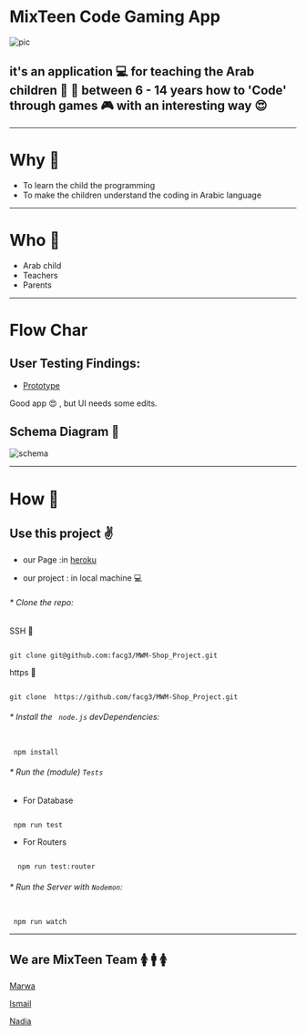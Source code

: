 # MixTeen Code Gaming App

![pic](/home/marwa/Documents/2/public/images/mxt-logo.png)  

## it's an application 💻 for teaching the Arab children 👦 👧 between 6 - 14 years  how to 'Code' through games 🎮  with an interesting way  😍
___
# Why 🙋    
 * To learn the child the programming
 * To make the children understand the coding in Arabic language

---
# Who 🙋  
* Arab child
* Teachers
* Parents
---

# Flow Char
## User Testing Findings:

* [Prototype](https://www.figma.com/file/aNiNNrkKEXqUVfqLYQCgXpfP/kids-coding-App)

Good app :heart_eyes: , but UI needs some edits.



## Schema Diagram  📅

![schema](/home/marwa/Documents/2/public/images/schema.png)

---



# How 🙋

## Use this project  ✌️

* our Page :in [heroku]()

* our project : in local machine 💻

###### * Clone the repo:  

SSH  🔐

```

git clone git@github.com:facg3/MWM-Shop_Project.git

```

https 🔐

```

git clone  https://github.com/facg3/MWM-Shop_Project.git  

```

###### * Install the ` node.js` devDependencies:  

```  

 npm install  
```

###### * Run the (module) `Tests`
* For Database  

```   

 npm run test  
 ```


* For Routers  

```  

  npm run test:router  
  ```

###### * Run the Server with `Nodemon`:  
```

 npm run watch   
 ```
---


## We are MixTeen Team  🚺 🚹 🚺

[Marwa](https://github.com/MarwaBj)  

[Ismail](https://github.com/ismail2009)  

[Nadia](https://github.com/NadiaKhatib)
